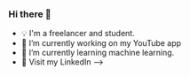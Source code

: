 ### Hi there 👋

- 💡 I'm a freelancer and student.
- 🔭 I’m currently working on my YouTube app
- 🌱 I’m currently learning machine learning.
- 🐧 Visit my LinkedIn
-->
